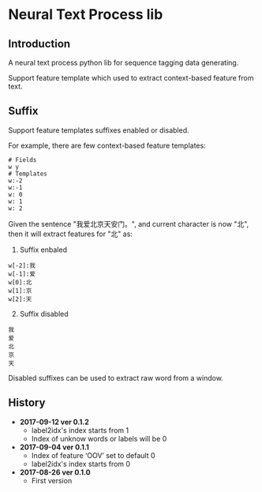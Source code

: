 # Neural Text Process lib

## Introduction

A neural text process python lib for sequence tagging data generating.

Support feature template which used to extract context-based feature from text.

## Suffix

Support feature templates suffixes enabled or disabled.

For example, there are few context-based feature templates:

```
# Fields
w y
# Templates
w:-2
w:-1
w: 0
w: 1
w: 2
```

Given the sentence "我爱北京天安门。", and current character is now "北", then it will extract features for "北" as:

1. Suffix enbaled

```
w[-2]:我
w[-1]:爱
w[0]:北
w[1]:京
w[2]:天
```

2. Suffix disabled

```
我
爱
北
京
天
```

Disabled suffixes can be used to extract raw word from a window.

## History

- **2017-09-12 ver 0.1.2**
  - label2idx's index starts from 1
  - Index of unknow words or labels will be 0
- **2017-09-04 ver 0.1.1**
  - Index of feature ‘OOV’ set to default 0
  - label2idx's index starts from 0
- **2017-08-26 ver 0.1.0**
  - First version